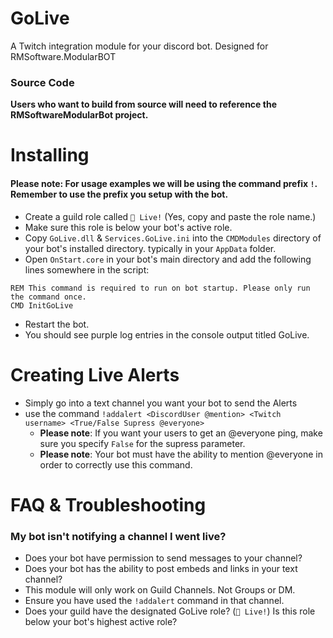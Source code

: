 # GoLive
A Twitch integration module for your discord bot. Designed for RMSoftware.ModularBOT

### Source Code
**Users who want to build from source will need to reference the RMSoftwareModularBot project.**

# Installing
#### Please note: For usage examples we will be using the command prefix `!`. Remember to use the prefix you setup with the bot.
* Create a guild role called `🔴 Live!` (Yes, copy and paste the role name.)
* Make sure this role is below your bot's active role.
* Copy `GoLive.dll` &amp; `Services.GoLive.ini` into the `CMDModules` directory of your bot's installed directory. typically in your `AppData` folder.
* Open `OnStart.core` in your bot's main directory and add the following lines somewhere in the script:
```DOS
REM This command is required to run on bot startup. Please only run the command once.
CMD InitGoLive
```
* Restart the bot.
* You should see purple log entries in the console output titled GoLive.


# Creating Live Alerts
* Simply go into a text channel you want your bot to send the Alerts
* use the command `!addalert <DiscordUser @mention> <Twitch username> <True/False Supress @everyone>`
	* **Please note**: If you want your users to get an @everyone ping, make sure you specify `False` for the supress parameter.
	* **Please note**: Your bot must have the ability to mention @everyone in order to correctly use this command.

# FAQ &amp; Troubleshooting
### My bot isn't notifying a channel I went live?
* Does your bot have permission to send messages to your channel?
* Does your bot has the ability to post embeds and links in your text channel?
* This module will only work on Guild Channels. Not Groups or DM.
* Ensure you have used the `!addalert` command in that channel.
* Does your guild have the designated GoLive role? (`🔴 Live!`) Is this role below your bot's highest active role?
